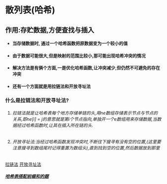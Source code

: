 # 散列表(哈希)

## 作用:存贮数据,方便查找与插入

- ####   当存储数据时, 通过一个哈希函数把原数据变为一个较小的值

- #### 由于数据可能很大,但是映射的范围比较小,那可能出现哈希冲突的情况

- #### 解决方法是有俩个方面,一是优化哈希函数,让冲突减少,但仍然不可避免的存在冲突

- #### 还有一个方面就是用拉链法和开放寻址法

### 什么是拉链法和开放寻址法?

1. ###### 拉链法就是让哈希表每个地方存储单链的头,用ne数组存储表示节点与节点的关系,即ne[i] = j的意思就是第i个节点指向,单独开一个e数组用来存储数据,当数据经过哈希函数时,让其在插入所在链的头.

2. ###### 开放寻址法:当经过哈希函数发现冲突时,不断往下搜寻有没有空的位置,(这里要注意搜寻到数组尾时记得重置为数组头),直到找到空的位置,然后数据放到那里

[拉链法](../acw打卡笔记/基础打卡36模拟散列表拉链法.md)			[开放寻址法](../acw打卡笔记/基础打卡36模拟散列表开放寻址.cpp)

##### [哈希表搭配前缀和的题](../acw打卡笔记/基础打卡37字符串哈希.cpp)